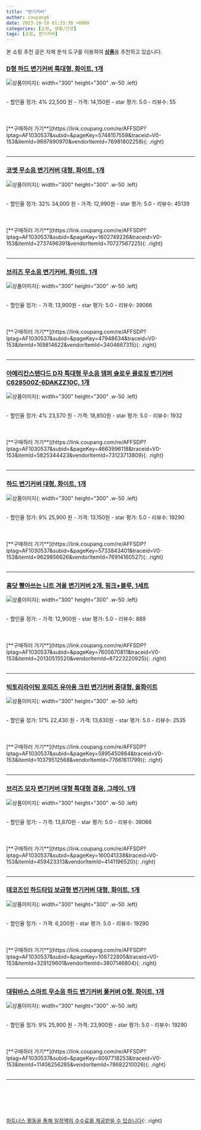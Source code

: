 ```yaml
---
title: "변기커버"
author: coupang6
date: 2023-10-10 01:33:36 +0800
categories: [쇼핑, 생활/건강]
tags: [쇼핑, 변기커버]
---
```


본 쇼핑 추천 글은 자체 분석 도구를 이용하여 [**상품**](https://link.coupang.com/a/bao1ui)을 추천하고 있습니다.

### [D형 하드 변기커버 특대형, 화이트, 1개](https://link.coupang.com/re/AFFSDP?lptag=AF1030537&subid=&pageKey=5748157559&traceid=V0-153&itemId=9697890970&vendorItemId=76981802258)

![상품이미지](https://thumbnail10.coupangcdn.com/thumbnails/remote/230x230ex/image/retail/images/9454718033904755-f587461f-4635-4f4b-9804-7ecdbe8a48c2.jpg){: width="300" height="300" .w-50 .left}


<br>
- 할인율 정가: 4%  22,500   원
- 가격: 14,150원
- star 평가: 5.0
- 리뷰수: 55
<br>
<br>
<br>
<br>
[**구매하러 가기**](https://link.coupang.com/re/AFFSDP?lptag=AF1030537&subid=&pageKey=5748157559&traceid=V0-153&itemId=9697890970&vendorItemId=76981802258){: .right}
<br>
<br>

---

### [코멧 무소음 변기커버 대형, 화이트, 1개](https://link.coupang.com/re/AFFSDP?lptag=AF1030537&subid=&pageKey=1602749226&traceid=V0-153&itemId=2737496391&vendorItemId=70727567225)

![상품이미지](https://thumbnail6.coupangcdn.com/thumbnails/remote/230x230ex/image/retail/images/161769758676194-2c5d6dfd-5b16-4b91-acba-06ae2a892c53.jpg){: width="300" height="300" .w-50 .left}


<br>
- 할인율 정가: 32%  34,000   원
- 가격: 12,990원
- star 평가: 5.0
- 리뷰수: 45139
<br>
<br>
<br>
<br>
[**구매하러 가기**](https://link.coupang.com/re/AFFSDP?lptag=AF1030537&subid=&pageKey=1602749226&traceid=V0-153&itemId=2737496391&vendorItemId=70727567225){: .right}
<br>
<br>

---

### [브리즈 무소음 변기커버, 화이트, 1개](https://link.coupang.com/re/AFFSDP?lptag=AF1030537&subid=&pageKey=47948634&traceid=V0-153&itemId=169814622&vendorItemId=3404667315)

![상품이미지](https://thumbnail9.coupangcdn.com/thumbnails/remote/230x230ex/image/retail/images/3839443243802965-f207045c-99e8-49c4-bd66-4cbcc1bf9bb2.jpg){: width="300" height="300" .w-50 .left}


<br>
- 할인율 정가: 
- 가격: 13,900원
- star 평가: 5.0
- 리뷰수: 39066
<br>
<br>
<br>
<br>
[**구매하러 가기**](https://link.coupang.com/re/AFFSDP?lptag=AF1030537&subid=&pageKey=47948634&traceid=V0-153&itemId=169814622&vendorItemId=3404667315){: .right}
<br>
<br>

---

### [아메리칸스탠다드 D자 특대형 무소음 댐퍼 슬로우 클로징 변기커버 C628500Z-6DAKZZ10C, 1개](https://link.coupang.com/re/AFFSDP?lptag=AF1030537&subid=&pageKey=4663996118&traceid=V0-153&itemId=5825344423&vendorItemId=73123713809)

![상품이미지](https://thumbnail9.coupangcdn.com/thumbnails/remote/230x230ex/image/rs_quotation_api/ug5blt9d/95efd9d63a5344bb8c95b65aae18fd74.jpg){: width="300" height="300" .w-50 .left}


<br>
- 할인율 정가: 4%  23,570   원
- 가격: 18,850원
- star 평가: 5.0
- 리뷰수: 1932
<br>
<br>
<br>
<br>
[**구매하러 가기**](https://link.coupang.com/re/AFFSDP?lptag=AF1030537&subid=&pageKey=4663996118&traceid=V0-153&itemId=5825344423&vendorItemId=73123713809){: .right}
<br>
<br>

---

### [하드 변기커버 대형, 화이트, 1개](https://link.coupang.com/re/AFFSDP?lptag=AF1030537&subid=&pageKey=5733843401&traceid=V0-153&itemId=9629856626&vendorItemId=76914160527)

![상품이미지](https://thumbnail7.coupangcdn.com/thumbnails/remote/230x230ex/image/retail/images/5036285502208399-4f6c5a4d-fa57-48ff-bbc0-cf7889a4e891.jpg){: width="300" height="300" .w-50 .left}


<br>
- 할인율 정가: 9%  25,900   원
- 가격: 13,150원
- star 평가: 5.0
- 리뷰수: 19290
<br>
<br>
<br>
<br>
[**구매하러 가기**](https://link.coupang.com/re/AFFSDP?lptag=AF1030537&subid=&pageKey=5733843401&traceid=V0-153&itemId=9629856626&vendorItemId=76914160527){: .right}
<br>
<br>

---

### [홈닷 빨아쓰는 니트 겨울 변기커버 2개, 핑크+블루, 1세트](https://link.coupang.com/re/AFFSDP?lptag=AF1030537&subid=&pageKey=7605670811&traceid=V0-153&itemId=20130515520&vendorItemId=87223220925)

![상품이미지](https://thumbnail10.coupangcdn.com/thumbnails/remote/230x230ex/image/vendor_inventory/c0d5/2af84b16fc3d9280b0720005cea92919f4811a4b5014f77d04358712b428.jpg){: width="300" height="300" .w-50 .left}


<br>
- 할인율 정가: 
- 가격: 12,900원
- star 평가: 5.0
- 리뷰수: 889
<br>
<br>
<br>
<br>
[**구매하러 가기**](https://link.coupang.com/re/AFFSDP?lptag=AF1030537&subid=&pageKey=7605670811&traceid=V0-153&itemId=20130515520&vendorItemId=87223220925){: .right}
<br>
<br>

---

### [빅토리라이팅 포띠즈 유아용 크린 변기커버 중대형, 올화이트](https://link.coupang.com/re/AFFSDP?lptag=AF1030537&subid=&pageKey=5895450984&traceid=V0-153&itemId=10379512568&vendorItemId=77661611799)

![상품이미지](https://thumbnail6.coupangcdn.com/thumbnails/remote/230x230ex/image/rs_quotation_api/y2cttigq/6cd8a8e0731c4405be7ee4138cbce034.jpg){: width="300" height="300" .w-50 .left}


<br>
- 할인율 정가: 17%  22,430   원
- 가격: 13,630원
- star 평가: 5.0
- 리뷰수: 2535
<br>
<br>
<br>
<br>
[**구매하러 가기**](https://link.coupang.com/re/AFFSDP?lptag=AF1030537&subid=&pageKey=5895450984&traceid=V0-153&itemId=10379512568&vendorItemId=77661611799){: .right}
<br>
<br>

---

### [브리즈 모자 변기커버 대형 특대형 겸용, 그레이, 1개](https://link.coupang.com/re/AFFSDP?lptag=AF1030537&subid=&pageKey=160041338&traceid=V0-153&itemId=459423313&vendorItemId=4141196520)

![상품이미지](https://thumbnail9.coupangcdn.com/thumbnails/remote/230x230ex/image/retail/images/2018/11/20/18/9/d4226bb6-0071-44d2-9766-3a150d2c94f3.jpg){: width="300" height="300" .w-50 .left}


<br>
- 할인율 정가: 
- 가격: 13,870원
- star 평가: 5.0
- 리뷰수: 39066
<br>
<br>
<br>
<br>
[**구매하러 가기**](https://link.coupang.com/re/AFFSDP?lptag=AF1030537&subid=&pageKey=160041338&traceid=V0-153&itemId=459423313&vendorItemId=4141196520){: .right}
<br>
<br>

---

### [데코즈인 하드타입 보급형 변기커버 대형, 화이트, 1개](https://link.coupang.com/re/AFFSDP?lptag=AF1030537&subid=&pageKey=108722805&traceid=V0-153&itemId=329129601&vendorItemId=3807146804)

![상품이미지](https://thumbnail6.coupangcdn.com/thumbnails/remote/230x230ex/image/retail/images/2018/07/11/16/3/6fde30ef-b44a-4aa6-8fac-3c03b86daa4b.jpg){: width="300" height="300" .w-50 .left}


<br>
- 할인율 정가: 
- 가격: 6,200원
- star 평가: 5.0
- 리뷰수: 19290
<br>
<br>
<br>
<br>
[**구매하러 가기**](https://link.coupang.com/re/AFFSDP?lptag=AF1030537&subid=&pageKey=108722805&traceid=V0-153&itemId=329129601&vendorItemId=3807146804){: .right}
<br>
<br>

---

### [대림바스 스마트 무소음 하드 변기커버 풀커버 O형, 화이트, 1개](https://link.coupang.com/re/AFFSDP?lptag=AF1030537&subid=&pageKey=6097718253&traceid=V0-153&itemId=11406256285&vendorItemId=78682210026)

![상품이미지](https://thumbnail6.coupangcdn.com/thumbnails/remote/230x230ex/image/rs_quotation_api/wz1cwp29/737644f11bcc447bb8389023bfcef4ae.jpg){: width="300" height="300" .w-50 .left}


<br>
- 할인율 정가: 9%  25,900   원
- 가격: 23,900원
- star 평가: 5.0
- 리뷰수: 19290
<br>
<br>
<br>
<br>
[**구매하러 가기**](https://link.coupang.com/re/AFFSDP?lptag=AF1030537&subid=&pageKey=6097718253&traceid=V0-153&itemId=11406256285&vendorItemId=78682210026){: .right}
<br>
<br>

---
<br><br><br><br><br> [파트너스 활동을 통해 일정액의 수수료를 제공받을 수 있습니다](https://link.coupang.com/a/bao1ui){: .right}